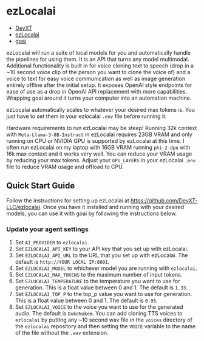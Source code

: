 # ezLocalai

- [DevXT](https://devxt.com)
- [ezLocalai](https://github.com/DevXT-LLC/ezlocalai)
- [goai](https://github.com/AidanCampbell97/goai)

ezLocalai will run a suite of local models for you and automatically handle the pipelines for using them. It is an API that turns any model multimodal. Additional functionality is built in for voice cloning text to speech (drop in a ~10 second voice clip of the person you want to clone the voice of) and a voice to text for easy voice communication as well as image generation entirely offline after the initial setup. It exposes OpenAI style endpoints for ease of use as a drop in OpenAI API replacement with more capabilities. Wrapping goai around it turns your computer into an automation machine.

ezLocalai automatically scales to whatever your desired max tokens is. You just have to set them in your ezlocalai `.env` file before running it.

Hardware requirements to run ezLocalai may be steep! Running 32k context with `Meta-Llama-3-8B-Instruct` in ezLocalai requires 23GB VRAM and only running on CPU or NVIDIA GPU is supported by ezLocalai at this time. I often run ezLocalai on my laptop with 16GB VRAM running `phi-2-dpo` with 16k max context and it works very well. You can reduce your VRAM usage by reducing your max tokens. Adjust your `GPU_LAYERS` in your ezLocalai `.env` file to reduce VRAM usage and offload to CPU.

## Quick Start Guide

Follow the instructions for setting up ezLocalai at <https://github.com/DevXT-LLC/ezlocalai>. Once you have it installed and running with your desired models, you can use it with goai by following the instructions below.

### Update your agent settings

1. Set `AI_PROVIDER` to `ezlocalai`.
2. Set `EZLOCALAI_API_KEY` to your API key that you set up with ezLocalai.
3. Set `EZLOCALAI_API_URL` to the URL that you set up with ezLocalai. The default is `http://YOUR LOCAL IP:8091`.
4. Set `EZLOCALAI_MODEL` to whichever model you are running with `ezlocalai`.
5. Set `EZLOCALAI_MAX_TOKENS` to the maximum number of input tokens.
6. Set `EZLOCALAI_TEMPERATURE` to the temperature you want to use for generation. This is a float value between 0 and 1. The default is `1.33`.
7. Set `EZLOCALAI_TOP_P` to the top_p value you want to use for generation. This is a float value between 0 and 1. The default is `0.95`.
8. Set `EZLOCALAI_VOICE` to the voice you want to use for the generated audio. The default is `DukeNukem`. You can add cloning TTS voices to `ezlocalai` by putting any ~10 second wav file in the `voices` directory of the `ezlocalai` repository and then setting the `VOICE` variable to the name of the file without the `.wav` extension.
